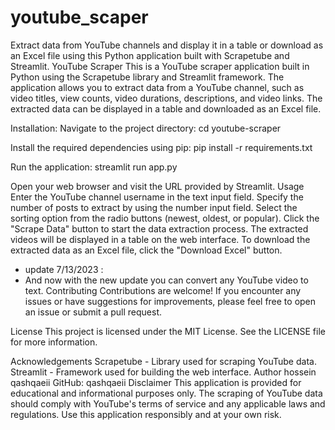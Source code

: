 # youtube_scaper
 Extract data from YouTube channels and display it in a table or download as an Excel file using this Python application built with Scrapetube and Streamlit.
YouTube Scraper
This is a YouTube scraper application built in Python using the Scrapetube library and Streamlit framework. The application allows you to extract data from a YouTube channel, such as video titles, view counts, video durations, descriptions, and video links. The extracted data can be displayed in a table and downloaded as an Excel file.

Installation:
Navigate to the project directory:
cd youtube-scraper

Install the required dependencies using pip:
pip install -r requirements.txt

Run the application:
streamlit run app.py

Open your web browser and visit the URL provided by Streamlit.
Usage
Enter the YouTube channel username in the text input field.
Specify the number of posts to extract by using the number input field.
Select the sorting option from the radio buttons (newest, oldest, or popular).
Click the "Scrape Data" button to start the data extraction process.
The extracted videos will be displayed in a table on the web interface.
To download the extracted data as an Excel file, click the "Download Excel" button.
- update 7/13/2023 :
- And now with the new update you can convert any YouTube video to text.
Contributing
Contributions are welcome! If you encounter any issues or have suggestions for improvements, please feel free to open an issue or submit a pull request.

License
This project is licensed under the MIT License. See the LICENSE file for more information.

Acknowledgements
Scrapetube - Library used for scraping YouTube data.
Streamlit - Framework used for building the web interface.
Author
hossein qashqaeii
GitHub: qashqaeii
Disclaimer
This application is provided for educational and informational purposes only. The scraping of YouTube data should comply with YouTube's terms of service and any applicable laws and regulations. Use this application responsibly and at your own risk.
